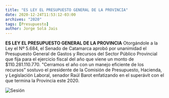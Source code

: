 ```yaml
---
title: "ES LEY EL PRESUPUESTO GENERAL DE LA PROVINCIA"
date: 2020-12-24T11:53:12-03:00
archives: "2020"
tags: [Presupuesto]
author: Jorge Solá Jais
---
```

**ES LEY EL PRESUPUESTO GENERAL DE LA PROVINCIA**
Otorgándole a la Ley el Nº 5.684, el Senado de Catamarca aprobó por unanimidad el Presupuesto General de Gastos y Recursos del Sector Público Provincial que fija para el ejercicio fiscal del año que viene un monto de $110.281.110.770.
"Cerramos el año con un manejo eficiente de los recursos” sostuvo el presidente de la Comisión de Presupuesto, Hacienda, y Legislación Laboral, senador Raúl  Barot enfatizando en el superávit con el que termina la Provincia este 2020.

![Sesión](/img/ManoArriba.jpg "Sesión")
